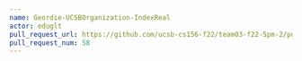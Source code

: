 ```yaml
---
name: Geordie-UCSBOrganization-IndexReal
actor: eduglt
pull_request_url: https://github.com/ucsb-cs156-f22/team03-f22-5pm-2/pull/58
pull_request_num: 58
---
```

